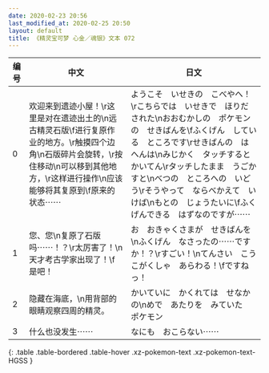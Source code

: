 ```yaml
---
date: 2020-02-23 20:56
last_modified_at: 2020-02-25 20:50
layout: default
title: 《精灵宝可梦 心金／魂银》文本 072
---
```

| 编号 | 中文 | 日文 |
| ---- | ---- | ---- |
| 0 | 欢迎来到遗迹小屋！\r这里是对在遗迹出土的\n远古精灵石版\f进行复原作业的地方。\r触摸四个边角\n石版碎片会旋转，\r按住移动\n可以移到其他地方，\r这样进行操作\n应该能够将其复原到\f原来的状态⋯⋯ | ようこそ　いせきの　こべやへ！\rこちらでは　いせきで　ほりだされた\nおおむかしの　ポケモンの　せきばんを\fふくげん　している　ところです\rせきばんの　はへんは\nみじかく　タッチすると　かいてん\rタッチしたまま　うごかすと\nべつの　ところへの　いどう\rそうやって　ならべかえて　いけば\nもとの　じょうたいに\fふくげんできる　はずなのですが⋯⋯ |
| 1 | 您、您\n复原了石版吗⋯⋯！？\r太厉害了！\n天才考古学家出现了！\f是吧！ | お　おきゃくさまが　せきばんを\nふくげん　なさったの⋯⋯ですか！？\rすごい！\nてんさい　こうこがくしゃ　あらわる！\fですねっ！ |
| 2 | 隐藏在海底，\n用背部的眼睛观察四周的精灵。 | かいていに　かくれては　せなかの\nめで　あたりを　みていた　ポケモン |
| 3 | 什么也没发生⋯⋯ | なにも　おこらない⋯⋯ |
{: .table .table-bordered .table-hover .xz-pokemon-text .xz-pokemon-text-HGSS }